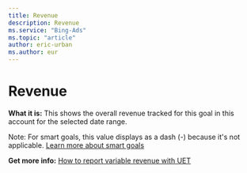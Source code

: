 ```yaml
---
title: Revenue
description: Revenue
ms.service: "Bing-Ads"
ms.topic: "article"
author: eric-urban
ms.author: eur
---
```


# Revenue

**What it is:**   This shows the overall revenue tracked for this goal in this account for the selected date range.

Note: For smart goals, this value displays as a dash (-) because it's not applicable. [Learn more about smart goals](../hlp_BA_CONC_SmartGoals.md)

**Get more info:**     [How to report variable revenue with UET](../hlp_BA_CONC_UETv2RevenueVariables.md)


